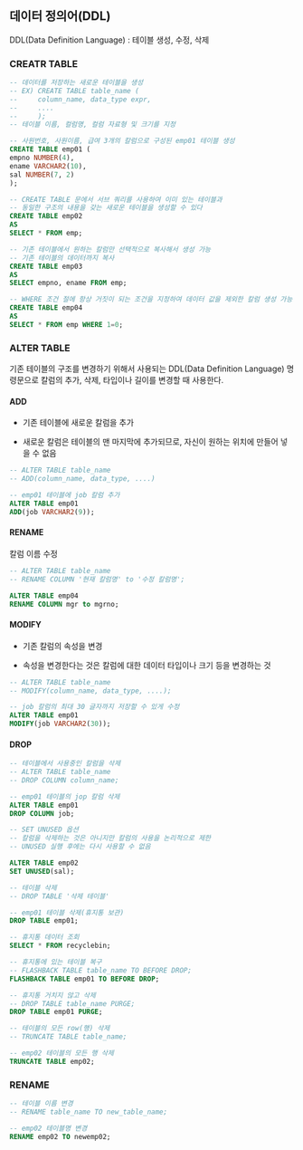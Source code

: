 ## 데이터 정의어(DDL)

DDL(Data Definition Language) : 테이블 생성, 수정, 삭제

### **CREATR TABLE**

```sql
-- 데이터를 저장하는 새로운 테이블을 생성
-- EX) CREATE TABLE table_name (
--     column_name, data_type expr,
--     ....
--     );
-- 테이블 이름, 컬럼명, 컬럼 자료형 및 크기를 지정

-- 사원번호, 사원이름, 급여 3개의 칼럼으로 구성된 emp01 테이블 생성
CREATE TABLE emp01 (
empno NUMBER(4),
ename VARCHAR2(10),
sal NUMBER(7, 2)
);

-- CREATE TABLE 문에서 서브 쿼리를 사용하여 이미 있는 테이블과 
-- 동일한 구조의 내용을 갖는 새로운 테이블을 생성할 수 있다
CREATE TABLE emp02
AS
SELECT * FROM emp;

-- 기존 테이블에서 원하는 칼럼만 선택적으로 복사해서 생성 가능
-- 기존 테이블의 데이터까지 복사
CREATE TABLE emp03
AS
SELECT empno, ename FROM emp;

-- WHERE 조건 절에 항상 거짓이 되는 조건을 지정하여 데이터 값을 제외한 칼럼 생성 가능
CREATE TABLE emp04
AS
SELECT * FROM emp WHERE 1=0;
```

### **ALTER TABLE**

기존 테이블의 구조를 변경하기 위해서 사용되는 DDL(Data Definition Language) 명령문으로 칼럼의 추가, 삭제, 타입이나 길이를 변경할 때 사용한다.

#### ADD

- 기존 테이블에 새로운 칼럼을 추가
  
- 새로운 칼럼은 테이블의 맨 마지막에 추가되므로, 자신이 원하는 위치에 만들어 넣을 수 없음
  

```sql
-- ALTER TABLE table_name
-- ADD(column_name, data_type, ....)

-- emp01 테이블에 job 칼럼 추가
ALTER TABLE emp01
ADD(job VARCHAR2(9));
```

#### RENAME

칼럼 이름 수정

```sql
-- ALTER TABLE table_name
-- RENAME COLUMN '현재 칼럼명' to '수정 칼럼명';

ALTER TABLE emp04
RENAME COLUMN mgr to mgrno;
```

#### MODIFY

- 기존 칼럼의 속성을 변경
  
- 속성을 변경한다는 것은 칼럼에 대한 데이터 타입이나 크기 등을 변경하는 것
  

```sql
-- ALTER TABLE table_name
-- MODIFY(column_name, data_type, ....);

-- job 칼럼의 최대 30 글자까지 저장할 수 있게 수정
ALTER TABLE emp01
MODIFY(job VARCHAR2(30));
```

#### DROP

```sql
-- 테이블에서 사용중인 칼럼을 삭제
-- ALTER TABLE table_name
-- DROP COLUMN column_name;

-- emp01 테이블의 jop 칼럼 삭제
ALTER TABLE emp01
DROP COLUMN job;

-- SET UNUSED 옵션
-- 칼럼을 삭제하는 것은 아니지만 칼럼의 사용을 논리적으로 제한
-- UNUSED 실행 후에는 다시 사용할 수 없음

ALTER TABLE emp02
SET UNUSED(sal);

-- 테이블 삭제
-- DROP TABLE '삭제 테이블'

-- emp01 테이블 삭제(휴지통 보관)
DROP TABLE emp01;

-- 휴지통 데이터 조회
SELECT * FROM recyclebin;

-- 휴지통에 있는 테이블 복구
-- FLASHBACK TABLE table_name TO BEFORE DROP;
FLASHBACK TABLE emp01 TO BEFORE DROP;

-- 휴지통 거치지 않고 삭제
-- DROP TABLE table_name PURGE;
DROP TABLE emp01 PURGE;

-- 테이블의 모든 row(행) 삭제
-- TRUNCATE TABLE table_name;

-- emp02 테이블의 모든 행 삭제
TRUNCATE TABLE emp02;
```

### **RENAME**

```sql
-- 테이블 이름 변경
-- RENAME table_name TO new_table_name;

-- emp02 테이블명 변경
RENAME emp02 TO newemp02;
```
